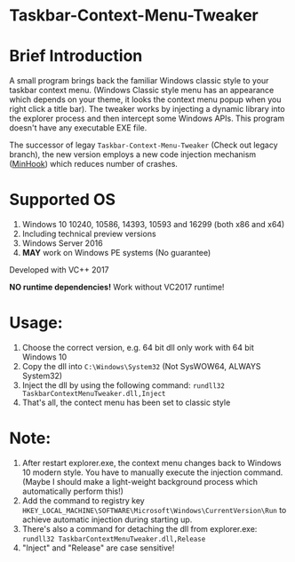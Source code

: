 # Taskbar-Context-Menu-Tweaker

# Brief Introduction
A small program brings back the familiar Windows classic style to your taskbar context menu.
(Windows Classic style menu has an appearance which depends on your theme, it looks the context menu popup 
when you right click a title bar).
The tweaker works by injecting a dynamic library into the explorer process and then intercept some Windows APIs.
This program doesn't have any executable EXE file.

The successor of legay `Taskbar-Context-Menu-Tweaker` (Check out legacy branch), the new version employs a new code injection mechanism 
([MinHook](https://www.codeproject.com/Articles/44326/MinHook-The-Minimalistic-x-x-API-Hooking-Libra)) which reduces
number of crashes.


# Supported OS
1. Windows 10 10240, 10586, 14393, 10593 and 16299 (both x86 and x64)
1. Including technical preview versions
1. Windows Server 2016
1. __MAY__ work on Windows PE systems (No guarantee)

Developed with VC++ 2017

__NO runtime dependencies!__ Work without VC2017 runtime!

# Usage:
1. Choose the correct version, e.g. 64 bit dll only work with 64 bit Windows 10
2. Copy the dll into `C:\Windows\System32` (Not SysWOW64, ALWAYS System32)
3. Inject the dll by using the following command:
`rundll32 TaskbarContextMenuTweaker.dll,Inject`
4. That's all, the contect menu has been set to classic style

# Note:
1. After restart explorer.exe, the context menu changes back to Windows 10 modern style. 
You have to manually execute the injection command. 
(Maybe I should make a light-weight background process which automatically perform this!)
1. Add the command to registry key `HKEY_LOCAL_MACHINE\SOFTWARE\Microsoft\Windows\CurrentVersion\Run` to achieve automatic injection during starting up.
1. There's also a command for detaching the dll from explorer.exe:
`rundll32 TaskbarContextMenuTweaker.dll,Release`
1. "Inject" and "Release" are case sensitive!

